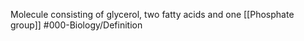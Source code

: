 Molecule consisting of glycerol, two fatty acids and one [[Phosphate group]]
#000-Biology/Definition 